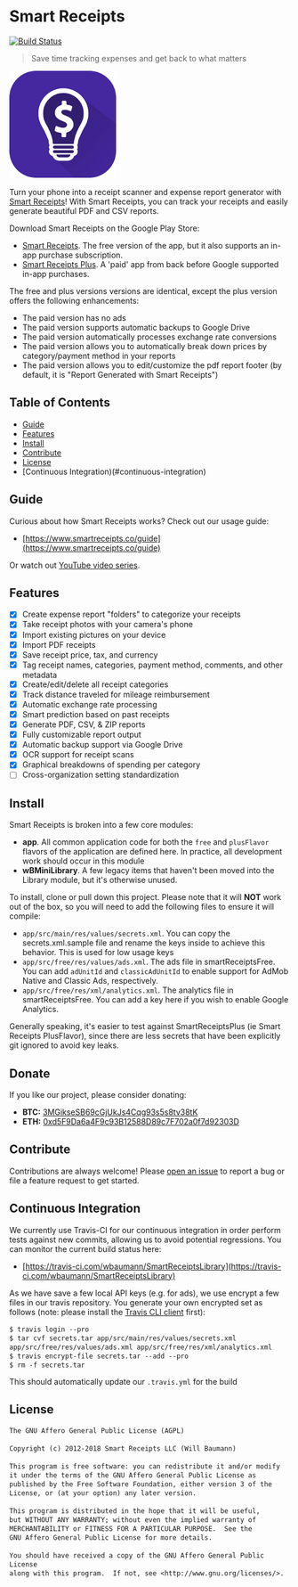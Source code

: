 # Smart Receipts

[![Build Status](https://travis-ci.com/wbaumann/SmartReceiptsLibrary.svg?branch=master)](https://travis-ci.com/wbaumann/SmartReceiptsLibrary)

> Save time tracking expenses and get back to what matters

![SmartReceipts](app/src/main/res/mipmap-xxxhdpi/ic_launcher.png)

Turn your phone into a receipt scanner and expense report generator with [Smart Receipts](https://www.smartreceipts.co/)! With Smart Receipts, you can track your receipts and easily generate beautiful PDF and CSV reports.
 
Download Smart Receipts on the Google Play Store:
 
- [Smart Receipts](https://play.google.com/store/apps/details?id=wb.receipts). The free version of the app, but it also supports an in-app purchase subscription.
- [Smart Receipts Plus](https://play.google.com/store/apps/details?id=wb.receiptspro). A 'paid' app from back before Google supported in-app purchases.

The free and plus versions versions are identical, except the plus version offers the following enhancements:

- The paid version has no ads
- The paid version supports automatic backups to Google Drive
- The paid version automatically processes exchange rate conversions
- The paid version allows you to automatically break down prices by category/payment method in your reports
- The paid version allows you to edit/customize the pdf report footer (by default, it is "Report Generated with Smart Receipts")
    
## Table of Contents

- [Guide](#guide)
- [Features](#features)
- [Install](#install)
- [Contribute](#contribute)
- [License](#license)
- [Continuous Integration)(#continuous-integration)

## Guide

Curious about how Smart Receipts works? Check out our usage guide:

- [https://www.smartreceipts.co/guide](https://www.smartreceipts.co/guide)

Or watch out [YouTube video series](https://www.youtube.com/watch?v=bd9RcOq0nAE&list=PLXMTwjaz9mUJMQN2Y3IXNc_vxjWCKIc66).

## Features
- [X] Create expense report "folders" to categorize your receipts
- [X] Take receipt photos with your camera's phone
- [X] Import existing pictures on your device
- [X] Import PDF receipts 
- [X] Save receipt price, tax, and currency
- [X] Tag receipt names, categories, payment method, comments, and other metadata
- [X] Create/edit/delete all receipt categories
- [X] Track distance traveled for mileage reimbursement
- [X] Automatic exchange rate processing
- [X] Smart prediction based on past receipts
- [X] Generate PDF, CSV, & ZIP reports
- [X] Fully customizable report output
- [X] Automatic backup support via Google Drive
- [X] OCR support for receipt scans
- [X] Graphical breakdowns of spending per category
- [ ] Cross-organization setting standardization

## Install 

Smart Receipts is broken into a few core modules:

- **app**. All common application code for both the `free` and `plusFlavor` flavors of the application are defined here. In practice, all development work should occur in this module
- **wBMiniLibrary**. A few legacy items that haven't been moved into the Library module, but it's otherwise unused.

To install, clone or pull down this project. Please note that it will **NOT** work out of the box, so you will need to add the following files to ensure it will compile:

- `app/src/main/res/values/secrets.xml`. You can copy the secrets.xml.sample file and rename the keys inside to achieve this behavior. This is used for low usage keys
- `app/src/free/res/values/ads.xml`. The ads file in smartReceiptsFree. You can add `adUnitId` and `classicAdUnitId` to enable support for AdMob Native and Classic Ads, respectively.
- `app/src/free/res/xml/analytics.xml`. The analytics file in smartReceiptsFree. You can add a key here if you wish to enable Google Analytics.

Generally speaking, it's easier to test against SmartReceiptsPlus (ie Smart Receipts PlusFlavor), since there are less secrets that have been explicitly git ignored to avoid key leaks.

## Donate
If you like our project, please consider donating:

- **BTC:** [3MGikseSB69cGjUkJs4Cqg93s5s8tv38tK](https://www.blockchain.com/btc/address/3MGikseSB69cGjUkJs4Cqg93s5s8tv38tK)
- **ETH:** [0xd5F9Da6a4F9c93B12588D89c7F702a0f7d92303D](https://etherscan.io/address/0xd5F9Da6a4F9c93B12588D89c7F702a0f7d92303D)

## Contribute

Contributions are always welcome! Please [open an issue](https://github.com/wbaumann/SmartReceiptsLibrary/issues/new) to report a bug or file a feature request to get started.

## Continuous Integration

We currently use Travis-CI for our continuous integration in order perform tests against new commits, allowing us to avoid potential regressions. You can monitor the current build status here:

- [https://travis-ci.com/wbaumann/SmartReceiptsLibrary](https://travis-ci.com/wbaumann/SmartReceiptsLibrary)

As we have save a few local API keys (e.g. for ads), we use encrypt a few files in our travis repository. You generate your own encrypted set as follows (note: please install the [Travis CLI client](https://github.com/travis-ci/travis.rb) first):

```
$ travis login --pro
$ tar cvf secrets.tar app/src/main/res/values/secrets.xml app/src/free/res/values/ads.xml app/src/free/res/xml/analytics.xml
$ travis encrypt-file secrets.tar --add --pro
$ rm -f secrets.tar
```

This should automatically update our `.travis.yml` for the build

## License
```
The GNU Affero General Public License (AGPL)

Copyright (c) 2012-2018 Smart Receipts LLC (Will Baumann)

This program is free software: you can redistribute it and/or modify
it under the terms of the GNU Affero General Public License as
published by the Free Software Foundation, either version 3 of the
License, or (at your option) any later version.

This program is distributed in the hope that it will be useful,
but WITHOUT ANY WARRANTY; without even the implied warranty of
MERCHANTABILITY or FITNESS FOR A PARTICULAR PURPOSE.  See the
GNU Affero General Public License for more details.

You should have received a copy of the GNU Affero General Public License
along with this program.  If not, see <http://www.gnu.org/licenses/>.
```
